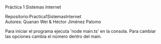 Práctica 1 Sistemas Internet

Repositorio:Practica1SistemasInternet  
Autores: Quanan Wei & Héctor Jiménez Palomo  

Para iniciar el programa ejecuta 'node main.ts' en la consola.
Para cambiar las opciones cambia el número dentro del main.
